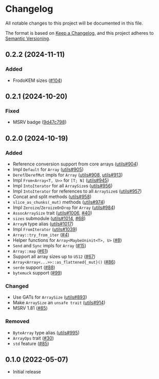 # Changelog

All notable changes to this project will be documented in this file.

The format is based on [Keep a Changelog](https://keepachangelog.com/en/1.0.0/),
and this project adheres to [Semantic Versioning](https://semver.org/spec/v2.0.0.html).

## 0.2.2 (2024-11-11)
### Added
- FrodoKEM sizes ([#104])

[#104]: https://github.com/RustCrypto/hybrid-array/pull/104

## 0.2.1 (2024-10-20)
### Fixed
- MSRV badge ([9d47c798](https://github.com/RustCrypto/hybrid-array/commit/9d47c79861057b3a04bb19cb2dfaa1f75cbf9ddd))

## 0.2.0 (2024-10-19)
### Added
- Reference conversion support from core arrays ([utils#904])
- Impl `Default` for `Array` ([utils#905])
- `Deref`/`DerefMut` impls for `Array` ([utils#908], [utils#913])
- Impl `From<Array<T, U>>` for `[T; N]` ([utils#945])
- Impl `IntoIterator` for all `ArraySize`s ([utils#956])
- Impl `IntoIterator` for references to all `ArraySize`s ([utils#957])
- Concat and split methods ([utils#958])
- `slice_as_chunks(_mut)` methods ([utils#974])
- Impl `Zeroize`/`ZeroizeOnDrop` for `Array` ([utils#984])
- `AssocArraySize` trait ([utils#1006], [#40])
- `sizes` submodule ([utils#1014], [#68])
- `ArrayN` type alias ([utils#1017])
- Impl `FromIterator` ([utils#1039])
- `Array::try_from_iter` ([#4])
- Helper functions for `Array<MaybeUninit<T>, U>` ([#8])
- `Send` and `Sync` impls for `Array` ([#15])
- `Array::map` ([#61])
- Support all array sizes up to `U512` ([#67])
- `Array<Array<...>>::as_flattened{_mut}()` ([#86])
- `serde` support ([#88])
- `bytemuck` support ([#99])

### Changed
- Use GATs for `ArraySize` ([utils#893])
- Make `ArraySize` an `unsafe trait` ([utils#914])
- MSRV 1.81 ([#85])

### Removed
- `ByteArray` type alias ([utils#995])
- `ArrayOps` trait ([#30])
- `std` feature ([#85])

[utils#893]: https://github.com/RustCrypto/utils/pull/893
[utils#904]: https://github.com/RustCrypto/utils/pull/904
[utils#905]: https://github.com/RustCrypto/utils/pull/905
[utils#908]: https://github.com/RustCrypto/utils/pull/908
[utils#913]: https://github.com/RustCrypto/utils/pull/913
[utils#914]: https://github.com/RustCrypto/utils/pull/914
[utils#945]: https://github.com/RustCrypto/utils/pull/945
[utils#956]: https://github.com/RustCrypto/utils/pull/956
[utils#957]: https://github.com/RustCrypto/utils/pull/957
[utils#958]: https://github.com/RustCrypto/utils/pull/958
[utils#974]: https://github.com/RustCrypto/utils/pull/974
[utils#984]: https://github.com/RustCrypto/utils/pull/984
[utils#995]: https://github.com/RustCrypto/utils/pull/995
[utils#1006]: https://github.com/RustCrypto/utils/pull/1006
[utils#1014]: https://github.com/RustCrypto/utils/pull/1014
[utils#1017]: https://github.com/RustCrypto/utils/pull/1017
[utils#1039]: https://github.com/RustCrypto/utils/pull/1039
[#4]: https://github.com/RustCrypto/hybrid-array/pull/4
[#8]: https://github.com/RustCrypto/hybrid-array/pull/8
[#15]: https://github.com/RustCrypto/hybrid-array/pull/15
[#30]: https://github.com/RustCrypto/hybrid-array/pull/30
[#40]: https://github.com/RustCrypto/hybrid-array/pull/40
[#61]: https://github.com/RustCrypto/hybrid-array/pull/61
[#67]: https://github.com/RustCrypto/hybrid-array/pull/67
[#68]: https://github.com/RustCrypto/hybrid-array/pull/68
[#85]: https://github.com/RustCrypto/hybrid-array/pull/85
[#86]: https://github.com/RustCrypto/hybrid-array/pull/86
[#88]: https://github.com/RustCrypto/hybrid-array/pull/88
[#99]: https://github.com/RustCrypto/hybrid-array/pull/99

## 0.1.0 (2022-05-07)
- Initial release
